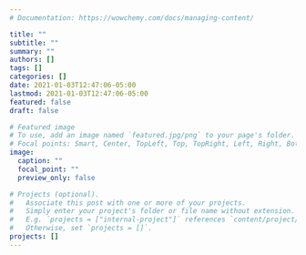 ```yaml
---
# Documentation: https://wowchemy.com/docs/managing-content/

title: ""
subtitle: ""
summary: ""
authors: []
tags: []
categories: []
date: 2021-01-03T12:47:06-05:00
lastmod: 2021-01-03T12:47:06-05:00
featured: false
draft: false

# Featured image
# To use, add an image named `featured.jpg/png` to your page's folder.
# Focal points: Smart, Center, TopLeft, Top, TopRight, Left, Right, BottomLeft, Bottom, BottomRight.
image:
  caption: ""
  focal_point: ""
  preview_only: false

# Projects (optional).
#   Associate this post with one or more of your projects.
#   Simply enter your project's folder or file name without extension.
#   E.g. `projects = ["internal-project"]` references `content/project/deep-learning/index.md`.
#   Otherwise, set `projects = []`.
projects: []
---
```

